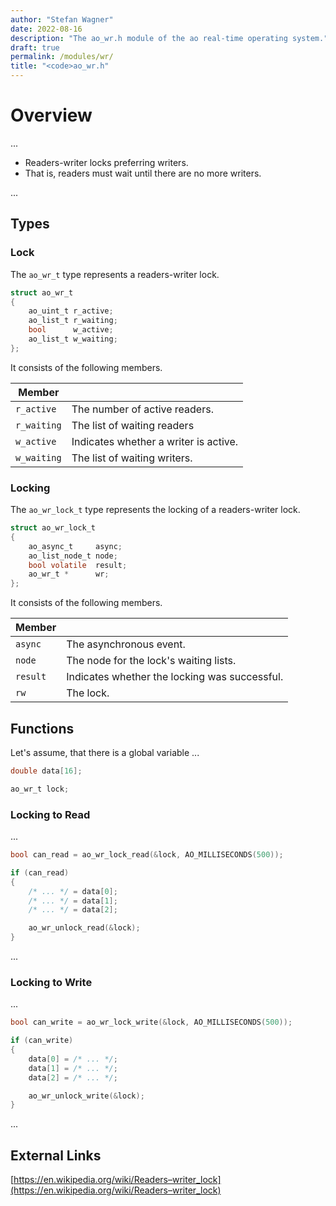 ```yaml
---
author: "Stefan Wagner"
date: 2022-08-16
description: "The ao_wr.h module of the ao real-time operating system."
draft: true
permalink: /modules/wr/
title: "<code>ao_wr.h"
---
```


# Overview

...

- Readers-writer locks preferring writers.
- That is, readers must wait until there are no more writers.

...

## Types

### Lock

The `ao_wr_t` type represents a readers-writer lock.

```c
struct ao_wr_t
{
    ao_uint_t r_active;
    ao_list_t r_waiting;
    bool      w_active;
    ao_list_t w_waiting;
};
```

It consists of the following members.

| Member | |
|--------|-|
| `r_active` | The number of active readers. |
| `r_waiting` | The list of waiting readers |
| `w_active` | Indicates whether a writer is active. |
| `w_waiting` | The list of waiting writers. |

### Locking

The `ao_wr_lock_t` type represents the locking of a readers-writer lock.

```c
struct ao_wr_lock_t
{
    ao_async_t     async;
    ao_list_node_t node;
    bool volatile  result;
    ao_wr_t *      wr;
};
```

It consists of the following members.

| Member | |
|--------|-|
| `async` | The asynchronous event. |
| `node` | The node for the lock's waiting lists. |
| `result` | Indicates whether the locking was successful. |
| `rw` | The lock. |

## Functions

Let's assume, that there is a global variable ...

```c
double data[16];
```

```c
ao_wr_t lock;
```

### Locking to Read

...

```c
bool can_read = ao_wr_lock_read(&lock, AO_MILLISECONDS(500));

if (can_read)
{
    /* ... */ = data[0];
    /* ... */ = data[1];
    /* ... */ = data[2];

    ao_wr_unlock_read(&lock);
}
```

...

### Locking to Write

...

```c
bool can_write = ao_wr_lock_write(&lock, AO_MILLISECONDS(500));

if (can_write)
{
    data[0] = /* ... */;
    data[1] = /* ... */;
    data[2] = /* ... */;

    ao_wr_unlock_write(&lock);
}
```

...

## External Links

[https://en.wikipedia.org/wiki/Readers–writer_lock](https://en.wikipedia.org/wiki/Readers–writer_lock)
